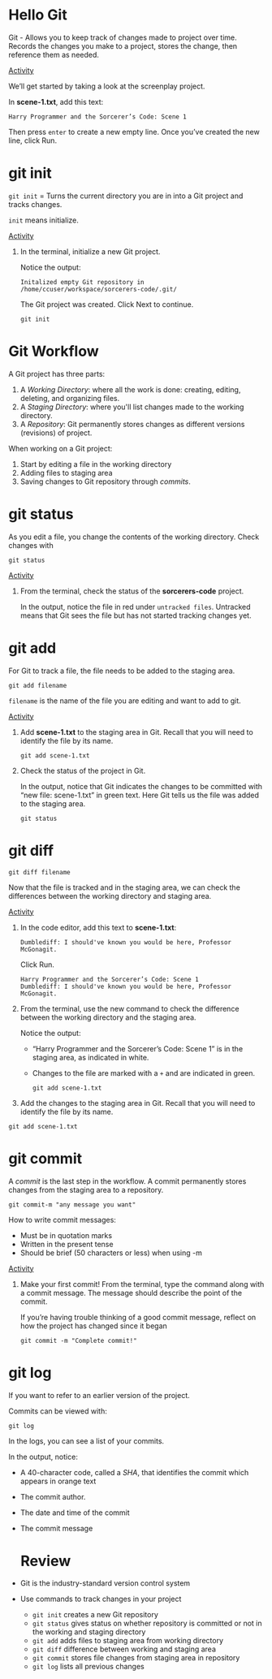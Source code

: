 # Hello Git

Git - Allows you to keep track of changes made to project over time. Records the changes you make to a project, stores the change, then reference them as needed. 

<u>Activity</u>

We’ll get started by taking a look at the screenplay project.

In **scene-1.txt**, add this text:

```
Harry Programmer and the Sorcerer’s Code: Scene 1
```

Then press `enter` to create a new empty line. Once you’ve created the new line, click Run.



# git init

`git init` = Turns the current directory you are in into a Git project and tracks changes. 

`init` means initialize. 

<u>Activity</u>

1. In the terminal, initialize a new Git project.

   Notice the output:

   ```
   Initalized empty Git repository in /home/ccuser/workspace/sorcerers-code/.git/
   ```

   The Git project was created. Click Next to continue.

   ```
   git init
   ```

# Git Workflow

A Git project has three parts:

1. A *Working Directory*:  where all the work is done: creating, editing, deleting, and organizing files. 
2. A *Staging Directory*:  where you'll list changes made to the working directory.
3. A *Repository*: Git permanently stores changes as different versions (revisions) of project.

When working on a Git project:

1. Start by editing a file in the working directory
2. Adding files to staging area
3. Saving changes to Git repository through *commits*.



# git status

As you edit a file, you change the contents of the working directory. Check changes with

```
git status
```

<u>Activity</u>

1. From the terminal, check the status of the **sorcerers-code** project.

   In the output, notice the file in red under `untracked files`. Untracked means that Git sees the file but has not started tracking changes yet.

# git add

For Git to track a file, the file needs to be added to the staging area.

```
git add filename
```

`filename` is the name of the file you are editing and want to add to git.

<u>Activity</u>

1. Add **scene-1.txt** to the staging area in Git. Recall that you will need to identify the file by its name.

   ```
   git add scene-1.txt
   ```

   

2. Check the status of the project in Git.

   In the output, notice that Git indicates the changes to be committed with “new file: scene-1.txt” in green text. Here Git tells us the file was added to the staging area.

   ```
   git status
   ```

   

# git diff

```
git diff filename
```

Now that the file is tracked and in the staging area, we can check the differences between the working directory and staging area. 

<u>Activity</u>

1. In the code editor, add this text to **scene-1.txt**:

   ```
   Dumblediff: I should've known you would be here, Professor McGonagit.
   ```

   Click Run.

   ```
   Harry Programmer and the Sorcerer’s Code: Scene 1
   Dumblediff: I should've known you would be here, Professor McGonagit.
   ```

   

2. From the terminal, use the new command to check the difference between the working directory and the staging area.

   Notice the output:

   - “Harry Programmer and the Sorcerer’s Code: Scene 1” is in the staging area, as indicated in white.

   - Changes to the file are marked with a `+` and are indicated in green.

     ```
     git add scene-1.txt
     ```

3. Add the changes to the staging area in Git. Recall that you will need to identify the file by its name.

```
git add scene-1.txt
```



# git commit

A *commit* is the last step in the workflow. A commit permanently stores changes from the staging area to a repository. 

`git commit-m "any message you want"` 

How to write commit messages:

- Must be in quotation marks
- Written in the present tense
- Should be brief (50 characters or less) when using -m

<u>Activity</u>

1. Make your first commit! From the terminal, type the command along with a commit message. The message should describe the point of the commit.

   If you’re having trouble thinking of a good commit message, reflect on how the project has changed since it began

   ```
   git commit -m "Complete commit!"
   ```



# git log

If you want to refer to an earlier version of the project.

Commits can be viewed with:

```
git log
```

In the logs, you can see a list of your commits. 

In the output, notice:

- A 40-character code, called a *SHA*, that identifies the commit which appears in orange text

- The commit author.

- The date and time of the commit

- The commit message

  

  # Review

- Git is the industry-standard version control system
- Use commands to track changes in your project
  - `git init` creates a new Git repository
  - `git status` gives status on whether repository is committed or not in the working and staging directory
  - `git add` adds files to staging area from working directory
  - `git diff` difference between working and staging area
  - `git commit` stores file changes from staging area in repository
  - `git log` lists all previous changes